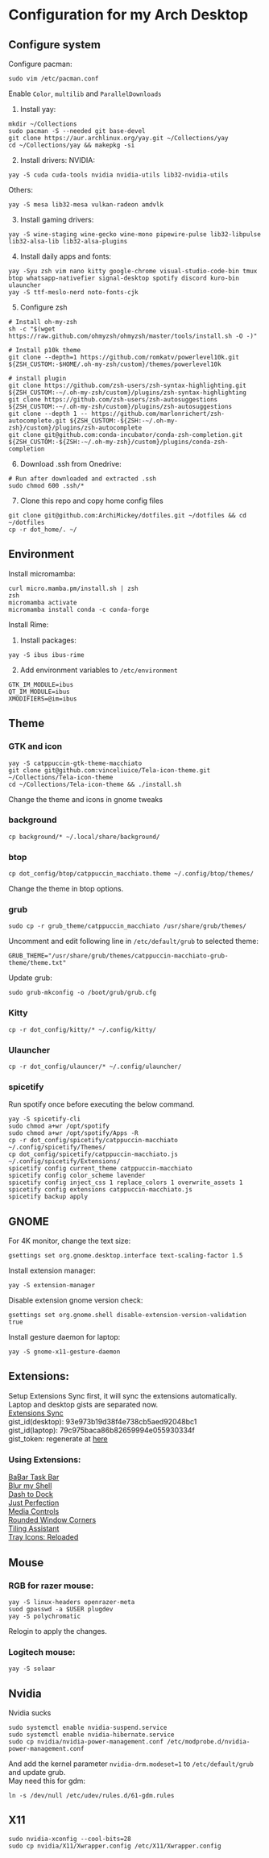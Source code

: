 # Configuration for my Arch Desktop
## Configure system
Configure pacman:
```
sudo vim /etc/pacman.conf
```
Enable `Color`, `multilib` and `ParallelDownloads`
1. Install yay:
```
mkdir ~/Collections
sudo pacman -S --needed git base-devel
git clone https://aur.archlinux.org/yay.git ~/Collections/yay
cd ~/Collections/yay && makepkg -si
```
2. Install drivers:
NVIDIA:
```
yay -S cuda cuda-tools nvidia nvidia-utils lib32-nvidia-utils
```
Others:
```
yay -S mesa lib32-mesa vulkan-radeon amdvlk
```
3. Install gaming drivers:
```
yay -S wine-staging wine-gecko wine-mono pipewire-pulse lib32-libpulse lib32-alsa-lib lib32-alsa-plugins
```
4. Install daily apps and fonts:
```
yay -Syu zsh vim nano kitty google-chrome visual-studio-code-bin tmux btop whatsapp-nativefier signal-desktop spotify discord kuro-bin ulauncher
yay -S ttf-meslo-nerd noto-fonts-cjk
```

5. Configure zsh
```
# Install oh-my-zsh
sh -c "$(wget https://raw.github.com/ohmyzsh/ohmyzsh/master/tools/install.sh -O -)"
```
```
# Install p10k theme
git clone --depth=1 https://github.com/romkatv/powerlevel10k.git ${ZSH_CUSTOM:-$HOME/.oh-my-zsh/custom}/themes/powerlevel10k

# install plugin
git clone https://github.com/zsh-users/zsh-syntax-highlighting.git ${ZSH_CUSTOM:-~/.oh-my-zsh/custom}/plugins/zsh-syntax-highlighting
git clone https://github.com/zsh-users/zsh-autosuggestions ${ZSH_CUSTOM:-~/.oh-my-zsh/custom}/plugins/zsh-autosuggestions
git clone --depth 1 -- https://github.com/marlonrichert/zsh-autocomplete.git ${ZSH_CUSTOM:-${ZSH:-~/.oh-my-zsh}/custom}/plugins/zsh-autocomplete
git clone git@github.com:conda-incubator/conda-zsh-completion.git ${ZSH_CUSTOM:-${ZSH:-~/.oh-my-zsh}/custom}/plugins/conda-zsh-completion
```

6. Download .ssh from Onedrive:
```
# Run after downloaded and extracted .ssh
sudo chmod 600 .ssh/*
```

7. Clone this repo and copy home config files
```
git clone git@github.com:ArchiMickey/dotfiles.git ~/dotfiles && cd ~/dotfiles
cp -r dot_home/. ~/
```

## Environment
Install micromamba:
```
curl micro.mamba.pm/install.sh | zsh
zsh
micromamba activate
micromamba install conda -c conda-forge
```

Install Rime:
1. Install packages:
```
yay -S ibus ibus-rime
```
2. Add environment variables to `/etc/environment`
```
GTK_IM_MODULE=ibus
QT_IM_MODULE=ibus
XMODIFIERS=@im=ibus
```

## Theme
### GTK and icon
```
yay -S catppuccin-gtk-theme-macchiato
git clone git@github.com:vinceliuice/Tela-icon-theme.git ~/Collections/Tela-icon-theme
cd ~/Collections/Tela-icon-theme && ./install.sh
```
Change the theme and icons in gnome tweaks
### background
```
cp background/* ~/.local/share/background/
```
### btop
```
cp dot_config/btop/catppuccin_macchiato.theme ~/.config/btop/themes/
```
Change the theme in btop options.
### grub
```
sudo cp -r grub_theme/catppuccin_macchiato /usr/share/grub/themes/
```
Uncomment and edit following line in `/etc/default/grub` to selected theme:
```
GRUB_THEME="/usr/share/grub/themes/catppuccin-macchiato-grub-theme/theme.txt"
```
Update grub:
```
sudo grub-mkconfig -o /boot/grub/grub.cfg
```
### Kitty
```
cp -r dot_config/kitty/* ~/.config/kitty/
```
### Ulauncher
```
cp -r dot_config/ulauncer/* ~/.config/ulauncher/
```
### spicetify
Run spotify once before executing the below command.
```
yay -S spicetify-cli
sudo chmod a+wr /opt/spotify
sudo chmod a+wr /opt/spotify/Apps -R
cp -r dot_config/spicetify/catppuccin-macchiato ~/.config/spicetify/Themes/
cp dot_config/spicetify/catppuccin-macchiato.js ~/.config/spicetify/Extensions/
spicetify config current_theme catppuccin-macchiato
spicetify config color_scheme lavender
spicetify config inject_css 1 replace_colors 1 overwrite_assets 1
spicetify config extensions catppuccin-macchiato.js
spicetify backup apply
```

## GNOME
For 4K monitor, change the text size:
```
gsettings set org.gnome.desktop.interface text-scaling-factor 1.5
```
Install extension manager:
```
yay -S extension-manager
```
Disable extension gnome version check:
```
gsettings set org.gnome.shell disable-extension-version-validation true
```
Install gesture daemon for laptop:
```
yay -S gnome-x11-gesture-daemon
```
## Extensions:
Setup Extensions Sync first, it will sync the extensions automatically.\
Laptop and desktop gists are separated now.\
[Extensions Sync](https://extensions.gnome.org/extension/1486/extensions-sync/)\
gist_id(desktop): 93e973b19d38f4e738cb5aed92048bc1 \
gist_id(laptop): 79c975baca86b82659994e055930334f \
gist_token: regenerate at [here](https://github.com/settings/tokens/1032391511)

### Using Extensions:
[BaBar Task Bar](https://extensions.gnome.org/extension/4000/babar/) \
[Blur my Shell](https://extensions.gnome.org/extension/3193/blur-my-shell/) \
[Dash to Dock](https://extensions.gnome.org/extension/307/dash-to-dock/) \
[Just Perfection](https://extensions.gnome.org/extension/3843/just-perfection/) \
[Media Controls](https://extensions.gnome.org/extension/4470/media-controls/) \
[Rounded Window Corners](https://extensions.gnome.org/extension/5237/rounded-window-corners/) \
[Tiling Assistant](https://extensions.gnome.org/extension/3733/tiling-assistant/) \
[Tray Icons: Reloaded](https://extensions.gnome.org/extension/2890/tray-icons-reloaded/)

## Mouse
### RGB for razer mouse:
```
yay -S linux-headers openrazer-meta
suod gpasswd -a $USER plugdev
yay -S polychromatic
```
Relogin to apply the changes.

### Logitech mouse:
```
yay -S solaar
```

## Nvidia
Nvidia sucks
```
sudo systemctl enable nvidia-suspend.service
sudo systemctl enable nvidia-hibernate.service
sudo cp nvidia/nvidia-power-management.conf /etc/modprobe.d/nvidia-power-management.conf
```
And add the kernel parameter `nvidia-drm.modeset=1` to `/etc/default/grub` and update grub. \
May need this for gdm:
```
ln -s /dev/null /etc/udev/rules.d/61-gdm.rules
```

## X11
```
sudo nvidia-xconfig --cool-bits=28
sudo cp nvidia/X11/Xwrapper.config /etc/X11/Xwrapper.config
```
